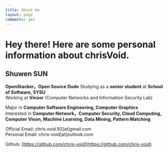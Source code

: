 ```yaml
---
title: About me
layout: page
comments: yes
---
```


Hey there! Here are some personal information about chrisVoid.
=======

## Shuwen SUN

**OpenStacker，Open Source Dude**
Studying as a **senior student** at **School of Software, SYSU**    
Working at **Vinzor** (Computer Networks and Information Security Lab)

Major in **Computer Software Engineering, Computer Graphics**    
Interested in **Computer Network，Computer Security, Cloud Computing, Computer Vison, Machine Learning, Data Mining, Pattern Matching**    

Official Email: chris.void.92[at]gmail.com     
Personal Email: chris-void[at]outlook.com

Github: [https://github.com/chris-void](https://github.com/chris-void)
